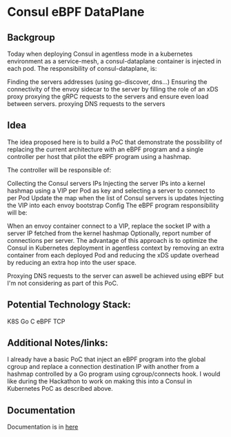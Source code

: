 # Consul eBPF DataPlane
## Backgroup
Today when deploying Consul in agentless mode in a kubernetes environment as a service-mesh, a consul-dataplane container is injected in each pod. The responsibility of consul-dataplane, is:

Finding the servers addresses (using go-discover, dns...)
Ensuring the connectivity of the envoy sidecar to the server by filling the role of an xDS proxy
proxying the gRPC requests to the servers and ensure even load between servers.
proxying DNS requests to the servers

## Idea
The idea proposed here is to build a PoC that demonstrate the possibility of replacing the current architecture with an eBPF program and a single controller per host that pilot the eBPF program using a hashmap.

The controller will be responsible of:

Collecting the Consul servers IPs
Injecting the server IPs into a kernel hashmap using a VIP per Pod as key and selecting a server to connect to per Pod
Update the map when the list of Consul servers is updates
Injecting the VIP into each envoy bootstrap Config
The eBPF program responsibility will be:

When an envoy container connect to a VIP, replace the socket IP with a server IP fetched from the kernel hashmap
Optionally, report number of connections per server.
The advantage of this approach is to optimize the Consul in Kubernetes deployment in agentless context by removing an extra container from each deployed Pod and reducing the xDS update overhead by reducing an extra hop into the user space.

Proxying DNS requests to the server can aswell be achieved using eBPF but I'm not considering as part of this PoC.

## Potential Technology Stack:
K8S
Go
C
eBPF
TCP

## Additional Notes/links:
I already have a basic PoC that inject an eBPF program into the global cgroup and replace a connection destination IP with another from a hashmap controlled by a Go program using cgroup/connects hook.
I would like during the Hackathon to work on making this into a Consul in Kubernetes PoC as described above.

## Documentation

Documentation is in [here](docs/eBPF_solution.md)


